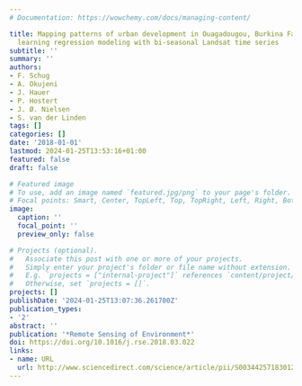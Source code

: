 ```yaml
---
# Documentation: https://wowchemy.com/docs/managing-content/

title: Mapping patterns of urban development in Ouagadougou, Burkina Faso, using machine
  learning regression modeling with bi-seasonal Landsat time series
subtitle: ''
summary: ''
authors:
- F. Schug
- A. Okujeni
- J. Hauer
- P. Hostert
- J. Ø. Nielsen
- S. van der Linden
tags: []
categories: []
date: '2018-01-01'
lastmod: 2024-01-25T13:53:16+01:00
featured: false
draft: false

# Featured image
# To use, add an image named `featured.jpg/png` to your page's folder.
# Focal points: Smart, Center, TopLeft, Top, TopRight, Left, Right, BottomLeft, Bottom, BottomRight.
image:
  caption: ''
  focal_point: ''
  preview_only: false

# Projects (optional).
#   Associate this post with one or more of your projects.
#   Simply enter your project's folder or file name without extension.
#   E.g. `projects = ["internal-project"]` references `content/project/deep-learning/index.md`.
#   Otherwise, set `projects = []`.
projects: []
publishDate: '2024-01-25T13:07:36.261700Z'
publication_types:
- '2'
abstract: ''
publication: '*Remote Sensing of Environment*'
doi: https://doi.org/10.1016/j.rse.2018.03.022
links:
- name: URL
  url: http://www.sciencedirect.com/science/article/pii/S0034425718301226
---
```

